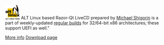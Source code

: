 ---
---

![](/imgs/distros/altlinux.png)
ALT Linux based Razor-Qt LiveCD prepared by [Michael Shigorin](mailto:mike@altlinux.org) is a part of weekly-updated [regular builds](http://en.altlinux.org/Regular) for 32/64-bit x86 architectures; these support UEFI as well."
 
 [More info](http://en.altlinux.org/Regular)
 [Download page](http://nightly.altlinux.org/sisyphus/flavours/razorqt/)
